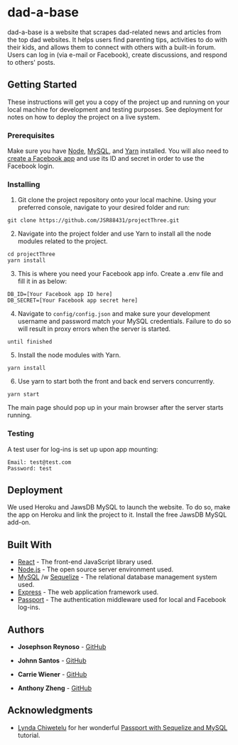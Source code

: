 # dad-a-base


dad-a-base is a website that scrapes dad-related news and articles from the top dad websites. It helps users find parenting tips, activities to do with their kids, and allows them to connect with others with a built-in forum. Users can log in (via e-mail or Facebook), create discussions, and respond to others' posts.

## Getting Started


These instructions will get you a copy of the project up and running on your local machine for development and testing purposes. See deployment for notes on how to deploy the project on a live system.

### Prerequisites


Make sure you have [Node](https://nodejs.org/en/download/), [MySQL](https://dev.mysql.com/downloads/), and [Yarn](https://yarnpkg.com/en/) installed. You will also need to [create a Facebook app](https://developers.facebook.com/) and use its ID and secret in order to use the Facebook login.

### Installing


1. Git clone the project repository onto your local machine. Using your preferred console, navigate to your desired folder and run:

```
git clone https://github.com/JSR88431/projectThree.git
```

2. Navigate into the project folder and use Yarn to install all the node modules related to the project.

```
cd projectThree
yarn install
```

3. This is where you need your Facebook app info. Create a .env file and fill it in as below:

```
DB_ID=[Your Facebook app ID here]
DB_SECRET=[Your Facebook app secret here]
```

4. Navigate to `config/config.json` and make sure your development username and password match your MySQL credentials. Failure to do so will result in proxy errors when the server is started.

```
until finished
```

5. Install the node modules with Yarn.

```
yarn install
```

6. Use yarn to start both the front and back end servers concurrently.

```
yarn start
```


The main page should pop up in your main browser after the server starts running.


### Testing


A test user for log-ins is set up upon app mounting:
```
Email: test@test.com
Password: test
```

## Deployment

We used Heroku and JawsDB MySQL to launch the website. To do so, make the app on Heroku and link the project to it. Install the free JawsDB MySQL add-on.

## Built With

* [React](http://www.dropwizard.io/1.0.2/docs/) - The front-end JavaScript library used.
* [Node.js](https://nodejs.org/en/) - The open source server environment used.
* [MySQL](https://dev.mysql.com/) /w [Sequelize](http://docs.sequelizejs.com/) - The relational database management system used.
* [Express](https://expressjs.com/) - The web application framework used.
* [Passport](http://www.passportjs.org/) - The authentication middleware used for local and Facebook log-ins.

<!-- ## Contributing

Please read [CONTRIBUTING.md](https://gist.github.com/PurpleBooth/b24679402957c63ec426) for details on our code of conduct, and the process for submitting pull requests to us.

## Versioning

We use [SemVer](http://semver.org/) for versioning. For the versions available, see the [tags on this repository](https://github.com/your/project/tags).  -->

## Authors

* **Josephson Reynoso**  - [GitHub](https://github.com/JSR88431)

* **Johnn Santos** - [GitHub](https://github.com/Caffeineking)

* **Carrie Wiener**  - [GitHub](https://github.com/Carebear8)

* **Anthony Zheng** - [GitHub](https://github.com/ajz003)



<!-- ## License

This project is licensed under the MIT License - see the [LICENSE.md](LICENSE.md) file for details -->

## Acknowledgments

* [Lynda Chiwetelu](https://twitter.com/lyndachiwetelu) for her wonderful [Passport with Sequelize and MySQL](https://code.tutsplus.com/tutorials/using-passport-with-sequelize-and-mysql--cms-27537) tutorial.